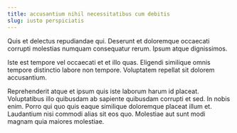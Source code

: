 ```yaml
---
title: accusantium nihil necessitatibus cum debitis
slug: iusto perspiciatis
---
```


Quis et delectus repudiandae qui. Deserunt et doloremque occaecati corrupti molestias numquam consequatur rerum. Ipsum atque dignissimos.

Iste est tempore vel occaecati et et illo quas. Eligendi similique omnis tempore distinctio labore non tempore. Voluptatem repellat sit dolorem accusantium.

Reprehenderit atque et ipsum quis iste laborum harum id placeat. Voluptatibus illo quibusdam ab sapiente quibusdam corrupti et sed. In nobis enim. Porro qui quo quis eaque similique doloremque placeat illum et. Laudantium nisi commodi alias sit eos quo. Molestiae aut sunt modi magnam quia maiores molestiae.
